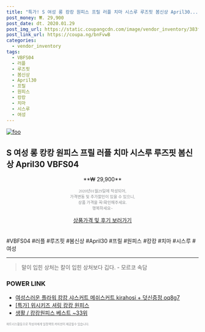 ```yaml
--- 
title: "특가! S 여성 롱 캉캉 원피스 프릴 러플 치마 시스루 루즈핏 봄신상 April30..." 
post_money: ₩. 29,900 
post_date: dt. 2020.01.29 
post_img_url: https://static.coupangcdn.com/image/vendor_inventory/383f/726e7ff1ce91194d9b53b9ceae344444078caaf4bc267c7eb05699a2e791.jpg 
post_link_url: https://coupa.ng/bnFvwB 
categories: 
  - vendor_inventory 
tags: 
  - VBFS04 
  - 러플 
  - 루즈핏 
  - 봄신상 
  - April30 
  - 프릴 
  - 원피스 
  - 캉캉 
  - 치마 
  - 시스루 
  - 여성 
--- 
```

[![foo](https://static.coupangcdn.com/image/vendor_inventory/383f/726e7ff1ce91194d9b53b9ceae344444078caaf4bc267c7eb05699a2e791.jpg)](https://coupa.ng/bnFvwB) 

## S 여성 롱 캉캉 원피스 프릴 러플 치마 시스루 루즈핏 봄신상 April30 VBFS04 
<p style="text-align: center;">**₩ 29,900**</p> 
<p style="text-align: center;"><span style="color: #898c8f; font-family: Georgia,Times,serif; font-size: 0.75em;">2020년01월29일에 작성되어, <br>가격변동 및 추가할인이 있을 수 있으니,<br> 상품 가격을 꼭!확인해주세요.<br>행복하세요~</span> 
</p>	 
<div markdown="0" style="text-align: center;"><a href="https://coupa.ng/bnFvwB" class="btn btn--success">상품가격 및 후기 보러가기</a></div> 
<br><br> 
  #VBFS04 #러플 #루즈핏 #봄신상 #April30 #프릴 #원피스 #캉캉 #치마 #시스루 #여성 
<hr> 

> 말이 입힌 상처는 칼이 입힌 상처보다 깁다. - 모르코 속담 


### POWER LINK

* <a href="https://blog.naver.com/fasyy4321/221784211435" target="_blank">여성스러운 플라워 캉캉 샤스커트 메쉬스커트 kirahosi + 덧신증정 oq8g7</a>
* <a href="https://blog.naver.com/sakai111/221789232922" target="_blank">[특가] 위시키즈 셔링 캉캉 원피스</a>
* <a href="https://blog.naver.com/santokki14/221788318819" target="_blank">생활 / 캉캉원피스 베스트 ~33위</a>

<span style="color: #898c8f; font-family: Georgia,Times,serif; font-size: 0.55em;">파트너스활동으로 작성자에게 일정액의 커미션이 제공될수 있습니다.</span> 
